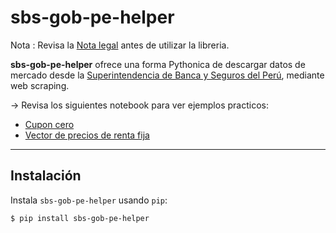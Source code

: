 sbs-gob-pe-helper
==============================

Nota : Revisa la [Nota legal](docs/NotaLegal.md) antes de utilizar la libreria.


**sbs-gob-pe-helper** ofrece una forma Pythonica de descargar datos de mercado desde la [Superintendencia de Banca y Seguros del Perú](https://www.sbs.gob.pe/), mediante web scraping.

→ Revisa los siguientes notebook para ver ejemplos practicos:

- [Cupon cero](sbs_gob_pe_helper/Cupon_cero.ipynb) 
- [Vector de precios de renta fija](sbs_gob_pe_helper/VP_Renta_fija.ipynb) 


---

## Instalación

Instala `sbs-gob-pe-helper` usando `pip`:

``` {.sourceCode .bash}
$ pip install sbs-gob-pe-helper
```
